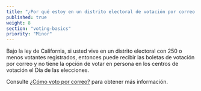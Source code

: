 ```yaml
---
title: "¿Por qué estoy en un distrito electoral de votación por correo solamente?"
published: true
weight: 8
section: "voting-basics"
priority: "Minor"
---
```

Bajo la ley de California, si usted vive en un distrito electoral con 250 o menos votantes registrados, entonces puede recibir las boletas de votación por correo y no tiene la opción de votar en persona en los centros de votación el Día de las elecciones. 

Consulte [¿Cómo voto por correo?](#menu-item-vote-by-mail) para obtener más información.